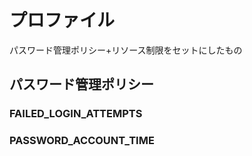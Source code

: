 # プロファイル
パスワード管理ポリシー+リソース制限をセットにしたもの
## パスワード管理ポリシー
### FAILED_LOGIN_ATTEMPTS
### PASSWORD_ACCOUNT_TIME
